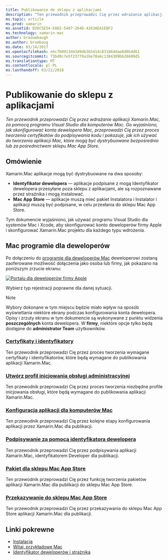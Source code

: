 ```yaml
---
title: Publikowanie do sklepu z aplikacjami
description: "Ten przewodnik przeprowadzi Cię przez wdrażanie aplikacji Xamarin.Mac, za pomocą programu Visual Studio dla komputerów Mac. Go wyjaśniono, jak skonfigurować konta dewelopera Mac, przeprowadzi Cię przez proces tworzenia certyfikatów do podpisywania kodu i pokazuje, jak ich używać do tworzenia aplikacji Mac, które mogą być dystrybuowane bezpośrednio lub za pośrednictwem sklepu Mac App Store."
ms.topic: article
ms.prod: xamarin
ms.assetid: D26C5E54-EAD2-5487-264D-4263AEA1EBF2
ms.technology: xamarin-mac
author: bradumbaugh
ms.author: brumbaug
ms.date: 03/14/2017
ms.openlocfilehash: e4c7b0913d43d9db3b5414c831864dae8d0b4d61
ms.sourcegitcommit: 73bd0c7e5f237f0a1be70a6c1384309bb26609d5
ms.translationtype: MT
ms.contentlocale: pl-PL
ms.lasthandoff: 03/22/2018
---
```

# <a name="publishing-to-the-app-store"></a>Publikowanie do sklepu z aplikacjami

_Ten przewodnik przeprowadzi Cię przez wdrażanie aplikacji Xamarin.Mac, za pomocą programu Visual Studio dla komputerów Mac. Go wyjaśniono, jak skonfigurować konta dewelopera Mac, przeprowadzi Cię przez proces tworzenia certyfikatów do podpisywania kodu i pokazuje, jak ich używać do tworzenia aplikacji Mac, które mogą być dystrybuowane bezpośrednio lub za pośrednictwem sklepu Mac App Store._

## <a name="overview"></a>Omówienie

Xamarin.Mac aplikacje mogą być dystrybuowane na dwa sposoby:

- **Identyfikator dewelopera** — aplikacje podpisane z mogą Identyfikator dewelopera przesyłane poza sklepu z aplikacjami, ale są rozpoznawane przez strażnika i mogą instalować.
- **Mac App Store** — aplikacje muszą mieć pakiet Instalatora i Instalator i aplikacji muszą być podpisane, w celu przesłania do sklepu Mac App Store.

Tym dokumencie wyjaśniono, jak używać programu Visual Studio dla systemów Mac i Xcode, aby skonfigurować konto deweloperów firmy Apple i skonfigurować Xamarin.Mac projektu dla każdego typu wdrożenia.


## <a name="mac-developer-program"></a>Mac programie dla deweloperów

Po dołączeniu do [programie dla deweloperów Mac](https://developer.apple.com/devcenter/mac/) deweloperowi zostaną zaoferowane możliwość dołączenia jako osoba lub firmy, jak pokazano na poniższym zrzucie ekranu:

[![Portalu dla deweloperów firmy Apple](images/image1.png "portalu dla deweloperów firmy Apple")](images/image1-large.png#lightbox)

Wybierz typ rejestracji poprawne dla danej sytuacji.

> [!NOTE]
> Wybory dokonane w tym miejscu będzie miało wpływ na sposób wyświetlania niektóre ekrany podczas konfigurowania konta dewelopera. Opisy i zrzuty ekranu w tym dokumencie są wykonywane z punktu widzenia **poszczególnych** konta dewelopera. W **firmy**, niektóre opcje tylko będą dostępne do **administrator Team** użytkowników.


### <a name="certificates-and-identifiersmacdeploy-testpublishing-to-the-app-storecertificates-identifiersmd"></a>[Certyfikaty i identyfikatory](~/mac/deploy-test/publishing-to-the-app-store/certificates-identifiers.md)

Ten przewodnik przeprowadzi Cię przez proces tworzenia wymagane certyfikaty i identyfikatorów, które będą wymagane do publikowania aplikacji Xamarin.Mac.


### <a name="create-provisioning-profilemacdeploy-testpublishing-to-the-app-storeprofilesmd"></a>[Utwórz profil inicjowania obsługi administracyjnej](~/mac/deploy-test/publishing-to-the-app-store/profiles.md)

Ten przewodnik przeprowadzi Cię przez proces tworzenia niezbędne profile inicjowania obsługi, które będą wymagane do publikowania aplikacji Xamarin.Mac.


### <a name="mac-app-configurationmacdeploy-testpublishing-to-the-app-storeapp-configurationmd"></a>[Konfiguracja aplikacji dla komputerów Mac](~/mac/deploy-test/publishing-to-the-app-store/app-configuration.md)

Ten przewodnik przeprowadzi Cię przez kolejne etapy konfigurowania aplikacji przez Xamarin.Mac dla publikacji.


### <a name="sign-with-developer-idmacdeploy-testpublishing-to-the-app-storesigningmd"></a>[Podpisywanie za pomocą identyfikatora dewelopera](~/mac/deploy-test/publishing-to-the-app-store/signing.md)

Ten przewodnik przeprowadzi Cię przez podpisywania aplikacji Xamarin.Mac, identyfikatorem Developer dla publikacji.


### <a name="bundle-for-mac-app-storemacdeploy-testpublishing-to-the-app-storebundlingmd"></a>[Pakiet dla sklepu Mac App Store](~/mac/deploy-test/publishing-to-the-app-store/bundling.md)

Ten przewodnik przeprowadzi Cię przez funkcję tworzenia pakietów aplikacji Xamarin.Mac dla publikacji do sklepu Mac App Store.


### <a name="upload-to-mac-app-storemacdeploy-testpublishing-to-the-app-storeuploadingmd"></a>[Przekazywanie do sklepu Mac App Store](~/mac/deploy-test/publishing-to-the-app-store/uploading.md)

Ten przewodnik przeprowadzi Cię przez przekazywania do sklepu Mac App Store aplikacji Xamarin.Mac dla publikacji.


## <a name="related-links"></a>Linki pokrewne

- [Instalacja](/visualstudio/mac/installation/)
- [Witaj, przykładowe Mac](~/mac/get-started/hello-mac.md)
- [Identyfikator deweloperów i strażnika](https://developer.apple.com/resources/developer-id/)
